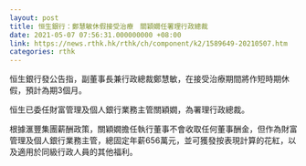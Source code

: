 ```yaml
---
layout: post
title: 恒生銀行：鄭慧敏休假接受治療　關穎嫺任署理行政總裁
date: 2021-05-07 07:56:31.000000000 +08:00
link: https://news.rthk.hk/rthk/ch/component/k2/1589649-20210507.htm
categories: rthk
---
```


恒生銀行發公告指，副董事長兼行政總裁鄭慧敏，在接受治療期間將作短時期休假，預計為期3個月。

恒生已委任財富管理及個人銀行業務主管關穎嫺，為署理行政總裁。

根據滙豐集團薪酬政策，關穎嫺擔任執行董事不會收取任何董事酬金，但作為財富管理及個人銀行業務主管，總固定年薪656萬元，並可獲發按表現計算的花紅，以及適用於同級行政人員的其他福利。
